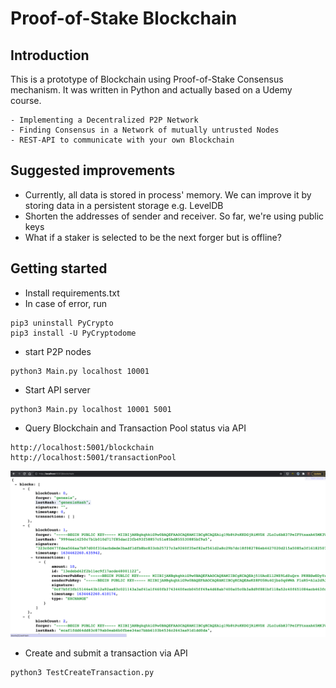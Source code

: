 # Proof-of-Stake Blockchain 

## Introduction
This is a prototype of Blockchain using Proof-of-Stake Consensus mechanism. It was written in Python and actually based on a Udemy course.

```
- Implementing a Decentralized P2P Network
- Finding Consensus in a Network of mutually untrusted Nodes
- REST-API to communicate with your own Blockchain
```

## Suggested improvements
- Currently, all data is stored in process' memory. We can improve it by storing data in a persistent storage e.g. LevelDB
- Shorten the addresses of sender and receiver. So far, we're using public keys
- What if a staker is selected to be the next forger but is offline?

## Getting started

- Install requirements.txt
- In case of error, run
```
pip3 uninstall PyCrypto
pip3 install -U PyCryptodome
```

- start P2P nodes
```
python3 Main.py localhost 10001
```

- Start API server
```
python3 Main.py localhost 10001 5001
```
- Query Blockchain and Transaction Pool status via API 
```
http://localhost:5001/blockchain
http://localhost:5001/transactionPool
```
![Blockchain status](./assets/blockchain.png?raw=true "Blockchain status")

- Create and submit a transaction via API
```
python3 TestCreateTransaction.py
```